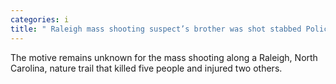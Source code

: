 ```yaml
---
categories: i
title: " Raleigh mass shooting suspect’s brother was shot stabbed Police"
---
```

The motive remains unknown for the mass shooting along a Raleigh, North Carolina, nature trail that killed five people and injured two others.